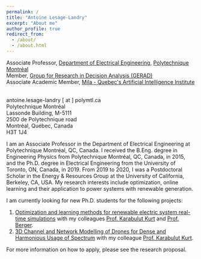 ```yaml
---
permalink: /
title: "Antoine Lesage-Landry"
excerpt: "About me"
author_profile: true
redirect_from: 
  - /about/
  - /about.html
---
```

Associate Professor, [Department of Electrical Engineering](https://www.polymtl.ca/expertises/en/lesage-landry-antoine), [Polytechnique Montréal](https://polymtl.ca/en)<br />
Member, [Group for Research in Decision Analysis (GERAD)](https://www.gerad.ca/en/people/antoine-lesage-landry)<br />
Associate Academic Member, [Mila - Quebec's Artificial Intelligence Institute](https://mila.quebec/en/person/antoine-lesage-landry/)<br />
<br />

antoine.lesage-landry [ at ] polymtl.ca<br />
Polytechnique Montréal<br />
Lassonde Building, M-5111 <br />
2500 de Polytechnique road<br />
Montréal, Québec, Canada<br />
H3T 1J4<br />


I am an Associate Professor in the Department of Electrical Engineering at Polytechnique Montréal, QC, Canada. I received the B.Eng. degree in Engineering Physics from Polytechnique Montréal, QC, Canada, in 2015, and the Ph.D. degree in Electrical Engineering from the University of Toronto, ON, Canada, in 2019.
From 2019 to 2020, I was a Postdoctoral Scholar in the Energy & Resources Group at the University of California, Berkeley, CA, USA. My research interests include optimization, online learning and their application to power systems with renewable generation.

<!--I am currently looking for new graduate students at the master and PhD levels for several [research projects](http://alesagelandry.github.io/MScPhD_LORER_eng.pdf). Students interested in pursing an M.A.Sc or a Ph.D. under my supervision are welcome to contact me. For more information on how to apply, please see the research proposal.-->

<!--I am also specifically looking for a PhD student for the following [research project](http://alesagelandry.github.io/PhD_OnlineOptimization_Eng.pdf) on online optimization methods for renewable power systems. For more information on how to apply, please see the research proposal.-->

<!-- I am also specifically looking for a postdoctoral fellow for the following [research project](http://alesagelandry.github.io/ProjDesc_AlliancePDF_eng.pdf) to be done in collaboration with my colleagues [Prof. Dagdougi](https://www.polymtl.ca/expertises/en/dagdougui-hanane), [Prof. Audet](https://www.polymtl.ca/expertises/en/audet-charles), and [Prof. Le Digabel](https://www.polymtl.ca/expertises/en/le-digabel-sebastien). For more information on how to apply, please see the research proposal. -->

<!-- I am also specifically looking for a PhD student for the following [research project](http://alesagelandry.github.io/PhD_NetworkAccess.pdf) in the field of communication systems to be done in collaboration with my colleagues [Prof. Karabulut Kurt](https://www.polymtl.ca/expertises/en/karabulut-kurt-gunes). For more information on how to apply, please see the research proposal. -->

I am currently looking for new Ph.D. students for the following projects:
1. [Optimization and learning methods for renewable electric system real-time simulations](http://alesagelandry.github.io/PhD_Simulations_eng.pdf) with my colleagues [Prof. Karabulut Kurt](https://www.polymtl.ca/expertises/en/karabulut-kurt-gunes) and [Prof. Berger](https://www.uqar.ca/professeurs/berger-maxime/).
2. [3D Channel and Network Modelling of Drones for Dense and Harmonious Usage of Spectrum](http://alesagelandry.github.io/PhD_3DH_eng.pdf) with my colleague [Prof. Karabulut Kurt](https://www.polymtl.ca/expertises/en/karabulut-kurt-gunes).

For more information on how to apply, please see the research proposal.

<!--I am currently looking for new Ph.D. students for the following projects:
<ol>
<li>[Optimization and learning methods for renewable electric system real-time simulations](http://alesagelandry.github.io/PhD_Simulations_eng.pdf) with my colleagues [Prof. Karabulut Kurt](https://www.polymtl.ca/expertises/en/karabulut-kurt-gunes) and [Prof. Berger](https://www.uqar.ca/professeurs/berger-maxime/)</li>
<!--<li>[3D Channel and Network Modeling of Drones for Dense and Harmonious Usage of Spectrum](http://alesagelandry.github.io/PhD_3DH_eng.pdf) with my colleague [Prof. Karabulut Kurt](https://www.polymtl.ca/expertises/en/karabulut-kurt-gunes) </li>
</ol>
For more information on how to apply, please see the research proposal.-->


